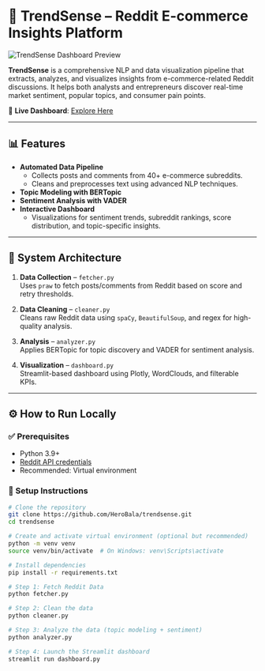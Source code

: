 # 🧠 TrendSense – Reddit E-commerce Insights Platform

![TrendSense Dashboard Preview](https://via.placeholder.com/1000x400.png?text=Dashboard+Preview)

**TrendSense** is a comprehensive NLP and data visualization pipeline that extracts, analyzes, and visualizes insights from e-commerce-related Reddit discussions. It helps both analysts and entrepreneurs discover real-time market sentiment, popular topics, and consumer pain points.

🚀 **Live Dashboard**: [Explore Here](https://reddit-trendsense.streamlit.app/)

---

## 📊 Features

- **Automated Data Pipeline**
  - Collects posts and comments from 40+ e-commerce subreddits.
  - Cleans and preprocesses text using advanced NLP techniques.
- **Topic Modeling with BERTopic**
- **Sentiment Analysis with VADER**
- **Interactive Dashboard**
  - Visualizations for sentiment trends, subreddit rankings, score distribution, and topic-specific insights.

---

## 🧱 System Architecture

1. **Data Collection** – `fetcher.py`  
   Uses `praw` to fetch posts/comments from Reddit based on score and retry thresholds.

2. **Data Cleaning** – `cleaner.py`  
   Cleans raw Reddit data using `spaCy`, `BeautifulSoup`, and regex for high-quality analysis.

3. **Analysis** – `analyzer.py`  
   Applies BERTopic for topic discovery and VADER for sentiment analysis.

4. **Visualization** – `dashboard.py`  
   Streamlit-based dashboard using Plotly, WordClouds, and filterable KPIs.

---

## ⚙️ How to Run Locally

### ✅ Prerequisites

- Python 3.9+
- [Reddit API credentials](https://www.reddit.com/prefs/apps)
- Recommended: Virtual environment

### 🔧 Setup Instructions

```bash
# Clone the repository
git clone https://github.com/HeroBala/trendsense.git
cd trendsense

# Create and activate virtual environment (optional but recommended)
python -m venv venv
source venv/bin/activate  # On Windows: venv\Scripts\activate

# Install dependencies
pip install -r requirements.txt

# Step 1: Fetch Reddit Data
python fetcher.py

# Step 2: Clean the data
python cleaner.py

# Step 3: Analyze the data (topic modeling + sentiment)
python analyzer.py

# Step 4: Launch the Streamlit dashboard
streamlit run dashboard.py
                                                                      

